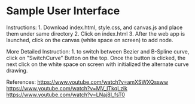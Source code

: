 # Sample User Interface
Instructions:
	1. Download index.html, style.css, and canvas.js and place them under same directory
	2. Click on index.html
	3. After the web app is launched, click on the canvas (white space on screen) to add node.

More Detailed Instruction:
	1. to switch between Bezier and B-Spline curve, click on "SwitchCurve" Button on the top. Once the button is clicked, the next click on the white space on screen with initialized the alternate curve drawing. 

References:
https://www.youtube.com/watch?v=amXSWXQssww
https://www.youtube.com/watch?v=MV_ITkqLzik
https://www.youtube.com/watch?v=LNaj8I_fsT0